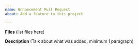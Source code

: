 ```yaml
---
name: Enhancement Pull Request
about: Add a feature to this project

---
```


**Files**
(list files here)

**Description**
(Talk about what was added, minimum 1 paragraph)
